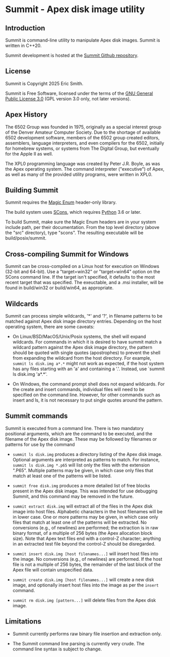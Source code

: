 # Summit - Apex disk image utility

## Introduction

Summit is command-line utility to manipulate Apex disk images.
Summit is written in C++20.

Summit development is hosted at the
[Summit Github repository](https://github.com/brouhaha/summit/).

## License

Summit is Copyright 2025 Eric Smith.

Summit is Free Software, licensed under the terms of the
[GNU General Public License 3.0](https://www.gnu.org/licenses/gpl-3.0.en.html)
(GPL version 3.0 only, not later versions).

## Apex History

The 6502 Group was founded in 1975, originally as a special interest group
of the Denver Amateur Computer Society. Due to the shortage of available
6502 development software, members of the 6502 group created editors,
assemblers, language interpreters, and even compilers for the 6502,
initially for homebrew systems, or systems from The Digital Group, but
eventually for the Apple II as well.

The XPL0 programming language was created by Peter J.R. Boyle, as was the
Apex operating system. The command interpreter ("executive") of Apex, as
well as many of the provided utility programs, were written in XPL0.

## Building Summit

Summit requires the
[Magic Enum](https://github.com/Neargye/magic_enum)
header-only library.

The build system uses
[SCons](https://scons.org),
which requires
[Python](https://www.python.org/)
3.6 or later.

To build Summit, make sure the Magic Enum headers are in
your system include path, per their documentation. From the top level
directory (above the "src" directory), type "scons". The resulting
executable will be build/posix/summit.

## Cross-compiling Summit for Windows

Summit can be cross-compiled on a Linux host for execution on Windows (32-bit and 64-bit).
Use a "target=win32" or "target=win64" option on the SCons command line. If the
target isn't specified, it defaults to the most recent target that was specified.
The exeuctable, and a .msi installer, will be found in build/win32 or build/win64,
as appropriate.

## Wildcards

Summit can process simple wildcards, '*' and '?', in filename patterns to
be matched against Apex disk image directory entries. Depending on the host
operating system, there are some caveats:

* On Linux/BSD/MacOS/Unix/Posix systems, the shell will expand wildcards.
  For commands in which it is desired to have summit match a wildcard pattern
  against the Apex disk image directory, the pattern should be quoted with
  single quotes (apostrophes) to prevent the shell from expanding the wildcard
  from the host directory. For example,
  `summit ls disk.img a*.*` might not work as expected, if the host system
  has any files starting with an 'a' and containing a '.'. Instead, use
  `summit ls disk.img 'a*.*'\.

* On Windows, the command prompt shell does not expand wildcards. For the
  create and insert commands, individual files will need to be specified
  on the command line. However, for other commands such as insert and ls,
  it is not necessary to put single quotes around the pattern.

## Summit commands

Summit is executed from a command line. There is two mandatory
positional arguments, which are the command to be executed, and the filename
of the Apex disk image. These may be followed by filenames or patterns for
use by the command

* `summit ls disk.img` produces a directory listing of the Apex disk image. Optional
  arguments are interpreted as patterns to match. For instance,
  `summit ls disk.img *.p65` will list only the files with the extension ".P65".
  Multiple patterns may be given, in which case only files that match at least one
  of the patterns will be listed.

* `summit free disk.img` produces a more detailed list of free blocks present
  in the Apex disk image. This was intended for use debugging Summit, and this
  command may be removed in the future.

* `summit extract disk.img` will extract all of the files in the Apex disk image
  into host files. Alphabetic characters in the host filenames will be in lower
  case. One or more patterns may be given, in which case only files that match
  at least one of the patterns will be extracted. No conversions (e.g., of newlines)
  are performed; the extraction is in raw binary format, of a multiple of 256 bytes
  (the Apex allocation block size). Note that Apex text files end with a control-Z
  character; anything in an extracted test file beyond the control-Z should be
  disregarded.

* `summit insert disk.img [host filenames...]` will insert host files into the
  image. No conversions (e.g., of newlines) are performed. If the host file is
  not a multiple of 256 bytes, the remainder of the last block of the Apex file
  will contain unspecified data.

* `summit create disk.img [host filenames...]` will create a new disk image, and
  optionally insert host files into the image as per the `insert` command.

* `summit rm disk.img [pattern...]` will delete files from the Apex disk
  image.

## Limitations

* Summit currently performs raw binary file insertion and extraction only.

* The Summit command line parsing is currently very crude. The command line
  syntax is subject to change.

